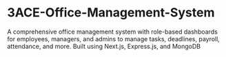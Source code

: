 # 3ACE-Office-Management-System
A comprehensive office management system with role-based dashboards for employees, managers, and admins to manage tasks, deadlines, payroll, attendance, and more. Built using Next.js, Express.js, and MongoDB
